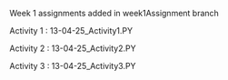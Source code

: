 Week 1 assignments added in week1Assignment branch

Activity 1 : 13-04-25_Activity1.PY

Activity 2 : 13-04-25_Activity2.PY

Activity 3 : 13-04-25_Activity3.PY 

